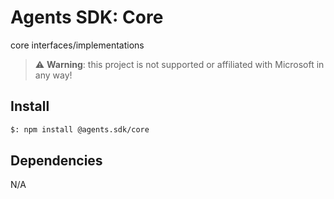 # Agents SDK: Core

core interfaces/implementations

> ⚠️ **Warning**: this project is not supported or affiliated with Microsoft in any way!

## Install

```bash
$: npm install @agents.sdk/core
```

## Dependencies

N/A
